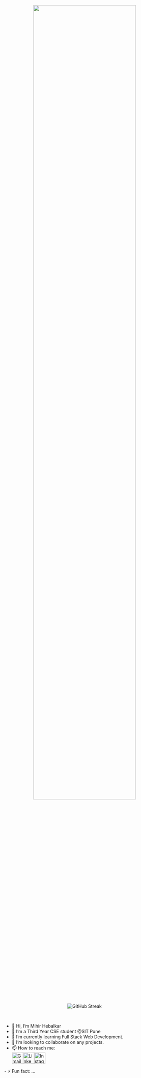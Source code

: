 <p align="center">
   <img height="80%" width="auto" src="https://github-readme-stats.vercel.app/api/top-langs/?username=mihirhebalkar&layout=compact&hide_border=true&theme=highcontrast&langs_count=6&hide=jupyter%20notebook,tex,css,php&exclude_repo=Pacman-AI">
  <br>
  <br>
   <img src="https://github-readme-streak-stats.herokuapp.com?user=mihirhebalkar&theme=highcontrast&border_radius=8" alt="GitHub Streak">

</div>
</p>
<br>

- 👋 Hi, I’m Mihir Hebalkar
- 👀 I’m a Third Year CSE student @SIT Pune 
- 🌱 I’m currently learning Full Stack Web Development.
- 💞️ I’m looking to collaborate on any projects.
- 📫 How to reach me: <div style="display: flex; align-items: center;">
  <a href="mailto:mihirhebalkar07@gmail.com" target="_blank"><img src="https://w7.pngwing.com/pngs/72/753/png-transparent-gmail-icon-email-home-screen-bookmark-gmail-logo-angle-text-rectangle-thumbnail.png" alt="Gmail Logo" width="35" height="35"></a>
  <a href="https://www.linkedin.com/in/mihirhebalkar/" target="_blank"><img src="https://banner2.cleanpng.com/20180518/yk/kisspng-computer-icons-linkedin-5aff0283a31f04.0344839015266617636682.jpg" alt="Linkedin Logo" width="35" height="35"></a>
  <a href="https://instagram.com/mihirhebalkar7" target="_blank"><img src="https://w7.pngwing.com/pngs/815/101/png-transparent-www-mevrouwpak-nl-advertising-graphic-design-instagram-instagram-logo-business-advertising-thumbnail.png" alt="Instagram Logo" width="35" height="35"></a>
</div>


\- ⚡ Fun fact: ...

<!---
mihirhebalkar/mihirhebalkar is a ✨ special ✨ repository because its `README.md` (this file) appears on your GitHub profile.
You can click the Preview link to take a look at your changes.
--->
